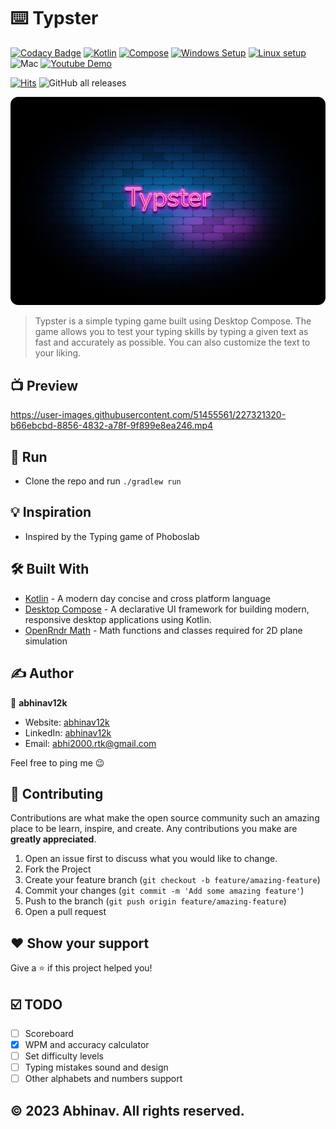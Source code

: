 # ⌨️ Typster
[![Codacy Badge](https://app.codacy.com/project/badge/Grade/43e786b5d06b46e1a7a5762dba2df8c3)](https://www.codacy.com/gh/abhinav12k/Typster/dashboard?utm_source=github.com&amp;utm_medium=referral&amp;utm_content=abhinav12k/Typster&amp;utm_campaign=Badge_Grade)
[![Kotlin](https://img.shields.io/badge/Kotlin-1.7.10-blue.svg?style=flat&logo=kotlin)](https://kotlinlang.org)
[![Compose](https://img.shields.io/badge/Compose-1.2.0-red.svg?style=flat&logo=jetpack-compose)](https://developer.android.com/jetpack/compose/setup)
[![Windows Setup](https://img.shields.io/badge/platform-windows-4D76CD)](https://github.com/abhinav12k/Typster/releases/download/v1.0.0/Typster-1.0.0.msi)
[![Linux setup](https://img.shields.io/badge/platform-linux-orange)](https://github.com/abhinav12k/Typster/releases/download/v1.0.0/typster_1.0.0_amd64.deb)
![Mac](https://img.shields.io/badge/platform-mac-pink)
[![Youtube Demo](https://img.shields.io/badge/demo-youtube-EAEAEA)](https://youtu.be/GJDn7zIaAqk)

[![Hits](https://hits.sh/github.com/abhinav12k/Typster.svg?color=d8fad8&labelColor=5d5c5c)](https://hits.sh/github.com/abhinav12k/Typster/)
![GitHub all releases](https://img.shields.io/github/downloads/abhinav12k/Typster/total?color=%2300FF041)
 
<img src="preview/typster.png"/>

> Typster is a simple typing game built using Desktop Compose. The game allows you to test your typing skills by typing a given text as fast and accurately as possible. You can also customize the text to your liking.

## 📺 Preview
https://user-images.githubusercontent.com/51455561/227321320-b66ebcbd-8856-4832-a78f-9f899e8ea246.mp4

## 🏃 Run
- Clone the repo and run `./gradlew run`

## 💡 Inspiration
- Inspired by the Typing game of Phoboslab

## 🛠 Built With
- [Kotlin](https://kotlinlang.org/) - A modern day concise and cross platform language
- [Desktop Compose](https://www.jetbrains.com/lp/compose-desktop/) - A declarative UI framework for building modern, responsive desktop applications using Kotlin.
- [OpenRndr Math](https://openrndr.org/) - Math functions and classes required for 2D plane simulation

## ✍️ Author

👤 **abhinav12k**

- Website: <a href="https://abhinav12k.github.io/" target="_blank">abhinav12k</a>
- LinkedIn: <a href="https://www.linkedin.com/in/abhinav12k/">abhinav12k</a>
- Email: abhi2000.rtk@gmail.com

Feel free to ping me 😉

## 🤝 Contributing

Contributions are what make the open source community such an amazing place to be learn, inspire, and create. Any contributions you make are **greatly appreciated**.

1. Open an issue first to discuss what you would like to change.
2. Fork the Project
3. Create your feature branch (`git checkout -b feature/amazing-feature`)
4. Commit your changes (`git commit -m 'Add some amazing feature'`)
5. Push to the branch (`git push origin feature/amazing-feature`)
6. Open a pull request

## ❤ Show your support

Give a ⭐️ if this project helped you!

## ☑️ TODO

- [ ] Scoreboard
- [x] WPM and accuracy calculator
- [ ] Set difficulty levels
- [ ] Typing mistakes sound and design
- [ ] Other alphabets and numbers support

## © 2023 Abhinav. All rights reserved.
